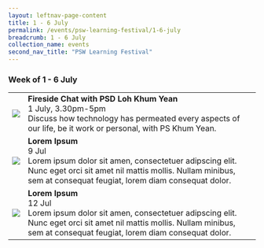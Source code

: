 ```yaml
---
layout: leftnav-page-content
title: 1 - 6 July
permalink: /events/psw-learning-festival/1-6-july
breadcrumb: 1 - 6 July
collection_name: events
second_nav_title: "PSW Learning Festival"
---
```

### Week of 1 - 6 July

<table>
  <tr>
    <td>
      <a href="/events/learning-journeys/event-details/LC_FC_PSD"> <img src="/images/learning-journey-1.png" />
    </td>
    <td>
      <b>Fireside Chat with PSD Loh Khum Yean</b>
      <br>1 July, 3.30pm-5pm
      <br>Discuss how technology has permeated every aspects of our life, be it work or personal, with PS Khum Yean.
      <br>
    </td>
  </tr>
  <tr>
    <td>
      <img src="/images/learning-journey-2.png" />
    </td>
    <td>
      <b>Lorem Ipsum</b>
      <br>9 Jul
      <br>Lorem ipsum dolor sit amen, consectetuer adipscing elit.
      <br>Nunc eget orci sit amet nil mattis mollis. Nullam minibus, sem at consequat feugiat, lorem diam consequat dolor.
    </td>
  </tr>
  <tr>
    <td>
      <img src="/images/learning-journey-3.png" />
    </td>
    <td>
      <b>Lorem Ipsum</b>
      <br>12 Jul
      <br>Lorem ipsum dolor sit amen, consectetuer adipscing elit.
      <br>Nunc eget orci sit amet nil mattis mollis. Nullam minibus, sem at consequat feugiat, lorem diam consequat dolor.
    </td>
  </tr>
</table>

